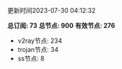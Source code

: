 更新时间2023-07-30 04:12:32

**总订阅: 73**
**总节点: 900**
**有效节点: 276**
- v2ray节点: 234
- trojan节点: 34
- ss节点: 8
